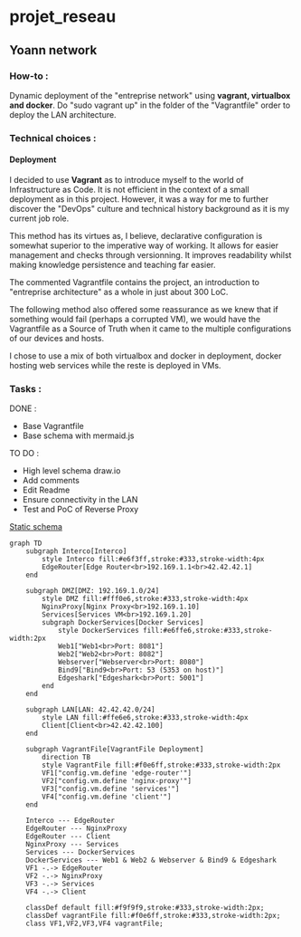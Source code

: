 # projet_reseau

## Yoann network

### How-to :
Dynamic deployment of the "entreprise network" using **vagrant, virtualbox and docker**.
Do "sudo vagrant up" in the folder of the "Vagrantfile" order to deploy the LAN architecture.

### Technical choices : 
#### Deployment
I decided to use **Vagrant** as to introduce myself to the world of Infrastructure as Code. It is not efficient in the context of a small deployment as in this project. However, it was a way for me to further discover the "DevOps" culture and technical history background as it is my current job role.

This method has its virtues as, I believe, declarative configuration is somewhat superior to the imperative way of working. It allows for easier management and checks through versionning. It improves readability whilst making knowledge persistence and teaching far easier. 

The commented Vagrantfile contains the project, an introduction to "entreprise architecture" as a whole in just about 300 LoC.

The following method also offered some reassurance as we knew that if something would fail (perhaps a corrupted VM), we would have the Vagrantfile as a Source of Truth when it came to the multiple configurations of our devices and hosts.

I chose to use a mix of both virtualbox and docker in deployment, docker hosting web services while the reste is deployed in VMs.

### Tasks : 
DONE :
  - Base Vagrantfile
  - Base schema with mermaid.js

TO DO :
  - High level schema draw.io
  - Add comments
  - Edit Readme
  - Ensure connectivity in the LAN
  - Test and PoC of Reverse Proxy
    
[Static schema](yoannn-net/schema_mermaid.png)

```mermaid
graph TD
    subgraph Interco[Interco]
        style Interco fill:#e6f3ff,stroke:#333,stroke-width:4px
        EdgeRouter[Edge Router<br>192.169.1.1<br>42.42.42.1]
    end

    subgraph DMZ[DMZ: 192.169.1.0/24]
        style DMZ fill:#fff0e6,stroke:#333,stroke-width:4px
        NginxProxy[Nginx Proxy<br>192.169.1.10]
        Services[Services VM<br>192.169.1.20]
        subgraph DockerServices[Docker Services]
            style DockerServices fill:#e6ffe6,stroke:#333,stroke-width:2px
            Web1["Web1<br>Port: 8081"]
            Web2["Web2<br>Port: 8082"]
            Webserver["Webserver<br>Port: 8080"]
            Bind9["Bind9<br>Port: 53 (5353 on host)"]
            Edgeshark["Edgeshark<br>Port: 5001"]
        end
    end

    subgraph LAN[LAN: 42.42.42.0/24]
        style LAN fill:#ffe6e6,stroke:#333,stroke-width:4px
        Client[Client<br>42.42.42.100]
    end

    subgraph VagrantFile[VagrantFile Deployment]
        direction TB
        style VagrantFile fill:#f0e6ff,stroke:#333,stroke-width:2px
        VF1["config.vm.define 'edge-router'"]
        VF2["config.vm.define 'nginx-proxy'"]
        VF3["config.vm.define 'services'"]
        VF4["config.vm.define 'client'"]
    end

    Interco --- EdgeRouter
    EdgeRouter --- NginxProxy
    EdgeRouter --- Client
    NginxProxy --- Services
    Services --- DockerServices
    DockerServices --- Web1 & Web2 & Webserver & Bind9 & Edgeshark
    VF1 -.-> EdgeRouter
    VF2 -.-> NginxProxy
    VF3 -.-> Services
    VF4 -.-> Client

    classDef default fill:#f9f9f9,stroke:#333,stroke-width:2px;
    classDef vagrantFile fill:#f0e6ff,stroke:#333,stroke-width:2px;
    class VF1,VF2,VF3,VF4 vagrantFile;
```
